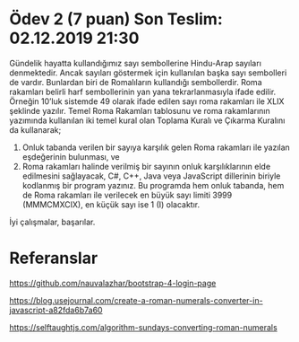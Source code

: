 # Ödev 2 (7 puan) Son Teslim: 02.12.2019 21:30

Gündelik hayatta kullandığımız sayı sembollerine Hindu-Arap sayıları denmektedir. Ancak sayıları göstermek için kullanılan başka sayı sembolleri de vardır. Bunlardan biri de Romalıların kullandığı sembollerdir. Roma rakamları belirli harf sembollerinin yan yana tekrarlanmasıyla ifade edilir. Örneğin 10’luk sistemde 49 olarak ifade edilen sayı roma rakamları ile XLIX şeklinde yazılır. Temel Roma Rakamları tablosunu ve roma rakamlarının yazımında kullanılan iki temel kural olan Toplama Kuralı ve Çıkarma Kuralını da kullanarak;

1. Onluk tabanda verilen bir sayıya karşılık gelen Roma rakamları ile yazılan eşdeğerinin bulunması, ve
2. Roma rakamları halinde verilmiş bir sayının onluk karşılıklarının elde edilmesini sağlayacak,
   C#, C++, Java veya JavaScript dillerinin biriyle kodlanmış bir program yazınız. Bu programda hem onluk tabanda, hem de Roma rakamları ile verilecek en büyük sayı limiti 3999 (MMMCMXCIX), en küçük sayı ise 1 (I) olacaktır.

İyi çalışmalar, başarılar.

# Referanslar

https://github.com/nauvalazhar/bootstrap-4-login-page

https://blog.usejournal.com/create-a-roman-numerals-converter-in-javascript-a82fda6b7a60

https://selftaughtjs.com/algorithm-sundays-converting-roman-numerals
